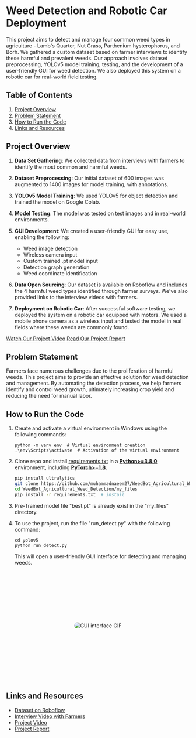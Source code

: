 # Weed Detection and Robotic Car Deployment

This project aims to detect and manage four common weed types in agriculture - Lamb's Quarter, Nut Grass, Parthenium hysterophorus, and Borh. We gathered a custom dataset based on farmer interviews to identify these harmful and prevalent weeds. Our approach involves dataset preprocessing, YOLOv5 model training, testing, and the development of a user-friendly GUI for weed detection. We also deployed this system on a robotic car for real-world field testing.

## Table of Contents
1. [Project Overview](#major-steps)
2. [Problem Statement](#problem-statement)
3. [How to Run the Code](#how-to-run-the-code)
4. [Links and Resources](#links-and-resources)

## Project Overview
1. **Data Set Gathering**: We collected data from interviews with farmers to identify the most common and harmful weeds.
2. **Dataset Preprocessing**: Our initial dataset of 600 images was augmented to 1400 images for model training, with annotations.
3. **YOLOv5 Model Training**: We used YOLOv5 for object detection and trained the model on Google Colab.
4. **Model Testing**: The model was tested on test images and in real-world environments.
5. **GUI Development**: We created a user-friendly GUI for easy use, enabling the following:
   - Weed image detection
   - Wireless camera input
   - Custom trained .pt model input
   - Detection graph generation
   - Weed coordinate identification
6. **Data Open Sourcing**: Our dataset is available on Roboflow and includes the 4 harmful weed types identified through farmer surveys. We've also provided links to the interview videos with farmers.

7. **Deployment on Robotic Car**: After successful software testing, we deployed the system on a robotic car equipped with motors. We used a mobile phone camera as a wireless input and tested the model in real fields where these weeds are commonly found.

[Watch Our Project Video](https://www.youtube.com/watch?v=0Td1oyGz89U)
[Read Our Project Report](https://drive.google.com/file/d/1Z5ZObSlPNUdkdIquQbBMoKtcok56EkIP/view?usp=drive_link)

## Problem Statement
Farmers face numerous challenges due to the proliferation of harmful weeds. This project aims to provide an effective solution for weed detection and management. By automating the detection process, we help farmers identify and control weed growth, ultimately increasing crop yield and reducing the need for manual labor.

## How to Run the Code
1. Create and activate a virtual environment in Windows using the following commands:
    ```
    python -m venv env  # Virtual environment creation
    .\env\Scripts\activate  # Activation of the virtual environment
    ```
2. Clone repo and install [requirements.txt](https://github.com/ultralytics/yolov5/blob/master/requirements.txt) in a [**Python>=3.8.0**](https://www.python.org/) environment, including
[**PyTorch>=1.8**](https://pytorch.org/get-started/locally/).
   ```bash
   pip install ultralytics
   git clone https://github.com/muhammadnaeem27/WeedBot_Agricultural_Weed_Detection.git  # clone
   cd WeedBot_Agricultural_Weed_Detection/my_files
   pip install -r requirements.txt  # install
   ```  
6. Pre-Trained model file "best.pt" is already exist in the "my_files" directory.

7. To use the project, run the file "run_detect.py" with the following command:
    ```
    cd yolov5
    python run_detect.py
    ```

   This will open a user-friendly GUI interface for detecting and managing weeds.

<div style="display: flex; justify-content: center; align-items: center; height: 300px;">
  <div style="border-radius: 20px; overflow: hidden;">
    <img src="GUI_interface.gif" alt="GUI interface GIF" style="max-width: 100%; height: auto;" />
  </div>
</div>



## Links and Resources

- <a href="https://universe.roboflow.com/zeeshan/weed-classification/dataset/8" target="_blank">Dataset on Roboflow</a>
- <a href="https://www.youtube.com/watch?v=o4avFYoFz5s" target="_blank">Interview Video with Farmers</a>
- <a href="https://www.youtube.com/watch?v=0Td1oyGz89U" target="_blank">Project Video</a>
- <a href="https://drive.google.com/file/d/1Z5ZObSlPNUdkdIquQbBMoKtcok56EkIP/view?usp=drive_link" target="_blank">Project Report</a>


